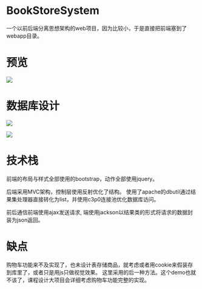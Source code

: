 # BookStoreSystem

一个以前后端分离思想架构的web项目，因为比较小，于是直接把前端塞到了webapp目录。

# 预览
![]( https://image--bed.oss-cn-qingdao.aliyuncs.com/image--bed--PicGo/20200607042918.png?x-oss-process=image)

# 数据库设计
![](https://image--bed.oss-cn-qingdao.aliyuncs.com/image--bed--PicGo/20200607043234.png?x-oss-process=image)


![](https://image--bed.oss-cn-qingdao.aliyuncs.com/image--bed--PicGo/20200607043123.png?x-oss-process=image)

# 技术栈

前端的布局与样式全部使用的bootstrap，动作全部使用jquery。

后端采用MVC架构，控制层使用反射优化了结构。
使用了apache的dbutil通过结果集处理器直接转化为list，并使用c3p0连接池优化数据库访问。

前后通信前端使用ajax发送请求, 端使用jackson以结果类的形式将请求的数据封装为json返回。

# 缺点

购物车功能来不及实现了，也未设计表存储商品，就考虑或者用cookie来假装存到库里了，或者只是用js只做视觉效果。
这里采用的后一种方法。这个demo也就不该了，课程设计大项目会详细考虑购物车功能完整的实现。

